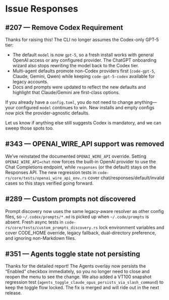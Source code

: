 # Issue Responses

## #207 — Remove Codex Requirement

Thanks for raising this! The CLI no longer assumes the Codex-only GPT-5 tier:

- The default `model` is now `gpt-5`, so a fresh install works with general OpenAI access or any configured provider. The ChatGPT onboarding wizard also stops rewriting the model back to the Codex tier.
- Multi-agent defaults promote non-Codex providers first (`code-gpt-5`, Claude, Gemini, Qwen) while keeping `code-gpt-5-codex` available for legacy accounts.
- Docs and prompts were updated to reflect the new defaults and highlight that Claude/Gemini are first-class options.

If you already have a `config.toml`, you do not need to change anything—your configured `model` continues to win. New installs and empty configs now pick the provider-agnostic defaults.

Let us know if anything else still suggests Codex is mandatory, and we can sweep those spots too.

## #343 — OPENAI_WIRE_API support was removed

We’ve reinstated the documented `OPENAI_WIRE_API` override. Setting `OPENAI_WIRE_API=chat` now forces the built-in OpenAI provider to use the Chat Completions endpoint, while `responses` (or the default) stays on the Responses API. The new regression tests in `code-rs/core/tests/openai_wire_api_env.rs` cover chat/responses/default/invalid cases so this stays verified going forward.

## #289 — Custom prompts not discovered

Prompt discovery now uses the same legacy-aware resolver as other config files, so `~/.codex/prompts/*.md` is picked up when `~/.code/prompts` is absent. Fresh async tests in `code-rs/core/tests/custom_prompts_discovery.rs` lock environment variables and cover CODE_HOME override, legacy fallback, dual-directory preference, and ignoring non-Markdown files.

## #351 — Agents toggle state not persisting

Thanks for the detailed report! The Agents overlay now persists the “Enabled” checkbox immediately, so you no longer need to close and reopen the menu to see the change. We also added a VT100 snapshot regression test (`agents_toggle_claude_opus_persists_via_slash_command`) to keep the toggle flow locked. The fix is merged and will ride out in the next release.
